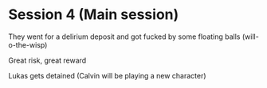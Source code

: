 # Session 4 (Main session)

They went for a delirium deposit and got fucked by some floating balls (will-o-the-wisp)

Great risk, great reward

Lukas gets detained (Calvin will be playing a new character)
